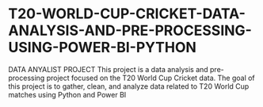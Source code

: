 # T20-WORLD-CUP-CRICKET-DATA-ANALYSIS-AND-PRE-PROCESSING-USING-POWER-BI-PYTHON
DATA ANYALIST PROJECT 
This project is a data analysis and pre-processing project focused on the T20 World Cup Cricket data. 
The goal of this project is to gather, clean, and analyze data related to T20 World Cup matches using Python and Power BI
